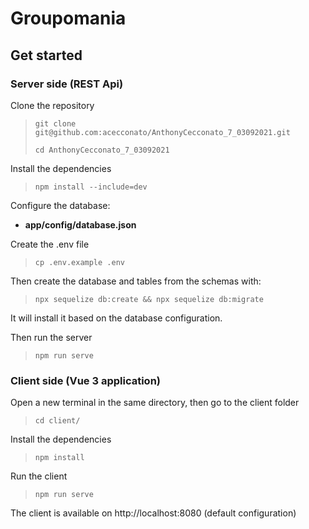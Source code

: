 # Groupomania

## Get started

### Server side (REST Api)
Clone the repository

> `git clone git@github.com:acecconato/AnthonyCecconato_7_03092021.git`
> 
> `cd AnthonyCecconato_7_03092021`

Install the dependencies

> `npm install --include=dev`

Configure the database: 
- **app/config/database.json**

Create the .env file
> `cp .env.example .env`

Then create the database and tables from the schemas with: 
>`npx sequelize db:create && npx sequelize db:migrate`

It will install it based on the database configuration.

Then run the server
> `npm run serve`

### Client side (Vue 3 application)

Open a new terminal in the same directory, then go to the client folder
> `cd client/`

Install the dependencies
> `npm install`

Run the client 
> `npm run serve`

The client is available on http://localhost:8080 (default configuration)
